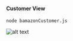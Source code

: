 #### Customer View
`node bamazonCustomer.js`

![alt text](https://github.com/CaffeineKing/bamazon/blob/master/assets/images/Customer-View.gif "Customer View Demo")

